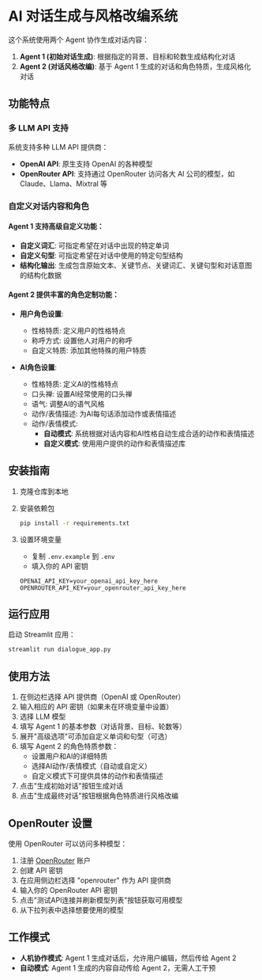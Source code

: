 # AI 对话生成与风格改编系统

这个系统使用两个 Agent 协作生成对话内容：

1. **Agent 1 (初始对话生成)**: 根据指定的背景、目标和轮数生成结构化对话
2. **Agent 2 (对话风格改编)**: 基于 Agent 1 生成的对话和角色特质，生成风格化对话

## 功能特点

### 多 LLM API 支持

系统支持多种 LLM API 提供商：

- **OpenAI API**: 原生支持 OpenAI 的各种模型
- **OpenRouter API**: 支持通过 OpenRouter 访问各大 AI 公司的模型，如 Claude、Llama、Mixtral 等

### 自定义对话内容和角色

#### Agent 1 支持高级自定义功能：

- **自定义词汇**: 可指定希望在对话中出现的特定单词
- **自定义句型**: 可指定希望在对话中使用的特定句型结构
- **结构化输出**: 生成包含原始文本、关键节点、关键词汇、关键句型和对话意图的结构化数据

#### Agent 2 提供丰富的角色定制功能：

- **用户角色设置**:
  - 性格特质: 定义用户的性格特点
  - 称呼方式: 设置他人对用户的称呼
  - 自定义特质: 添加其他特殊的用户特质

- **AI角色设置**:
  - 性格特质: 定义AI的性格特点
  - 口头禅: 设置AI经常使用的口头禅
  - 语气: 调整AI的语气风格
  - 动作/表情描述: 为AI每句话添加动作或表情描述
  - 动作/表情模式: 
    - **自动模式**: 系统根据对话内容和AI性格自动生成合适的动作和表情描述
    - **自定义模式**: 使用用户提供的动作和表情描述库

## 安装指南

1. 克隆仓库到本地

2. 安装依赖包
   ```bash
   pip install -r requirements.txt
   ```

3. 设置环境变量
   - 复制 `.env.example` 到 `.env`
   - 填入你的 API 密钥

   ```
   OPENAI_API_KEY=your_openai_api_key_here
   OPENROUTER_API_KEY=your_openrouter_api_key_here
   ```

## 运行应用

启动 Streamlit 应用：

```bash
streamlit run dialogue_app.py
```

## 使用方法

1. 在侧边栏选择 API 提供商（OpenAI 或 OpenRouter）
2. 输入相应的 API 密钥（如果未在环境变量中设置）
3. 选择 LLM 模型
4. 填写 Agent 1 的基本参数（对话背景、目标、轮数等）
5. 展开"高级选项"可添加自定义单词和句型（可选）
6. 填写 Agent 2 的角色特质参数：
   - 设置用户和AI的详细特质
   - 选择AI动作/表情模式（自动或自定义）
   - 自定义模式下可提供具体的动作和表情描述
7. 点击"生成初始对话"按钮生成对话
8. 点击"生成最终对话"按钮根据角色特质进行风格改编

## OpenRouter 设置

使用 OpenRouter 可以访问多种模型：

1. 注册 [OpenRouter](https://openrouter.ai/) 账户
2. 创建 API 密钥
3. 在应用侧边栏选择 "openrouter" 作为 API 提供商
4. 输入你的 OpenRouter API 密钥
5. 点击"测试API连接并刷新模型列表"按钮获取可用模型
6. 从下拉列表中选择想要使用的模型

## 工作模式

- **人机协作模式**: Agent 1 生成对话后，允许用户编辑，然后传给 Agent 2
- **自动模式**: Agent 1 生成的内容自动传给 Agent 2，无需人工干预 